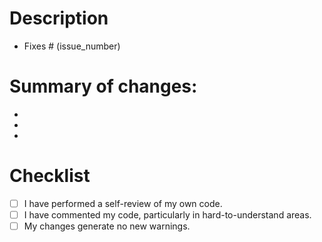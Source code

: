 # Description

<!-- Please include a summary of the change and which issue is fixed. Please also include relevant motivation and context. List any dependencies that are required for this change. -->

- Fixes # (issue_number)


# Summary of changes:

-
-
-

# Checklist

- [ ] I have performed a self-review of my own code.
- [ ] I have commented my code, particularly in hard-to-understand areas.
- [ ] My changes generate no new warnings.